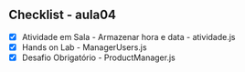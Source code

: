 ## Checklist - aula04 

- [x] Atividade em Sala - Armazenar hora e data - atividade.js
- [x] Hands on Lab - ManagerUsers.js
- [x] Desafio Obrigatório - ProductManager.js
